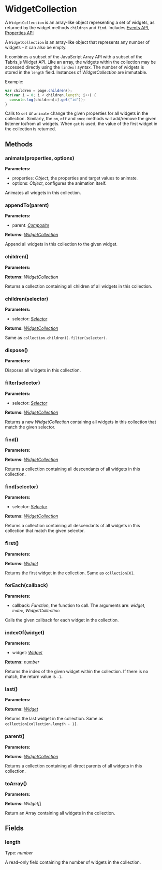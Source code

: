# WidgetCollection
A `WidgetCollection` is an array-like object representing a set of widgets, as returned by the widget methods `children` and `find`.
Includes [Events API](Events.md), [Properties API](Properties.md)

A `WidgetCollection` is an array-like object that represents any number of widgets - it can also be empty. 

It combines a subset of the JavaScript Array API with a subset of the Tabris.js Widget API. Like an array, the widgets within the collection may be accessed directly using the `[index]` syntax. The number of widgets is stored in the `length` field. Instances of *WidgetCollection* are immutable.

Example:

```js
var children = page.children();
for(var i = 0; i < children.length; i++) {
  console.log(children[i].get("id"));
}
```

Calls to `set` or `animate` change the given properties for all widgets in the collection. Similarly, the `on`, `off` and `once` methods will add/remove the given listener to/from all widgets. When `get` is used, the value of the first widget in the collection is returned. 

## Methods
### animate(properties, options)


**Parameters:** 

- properties: *Object*, the properties and target values to animate.
- options: *Object*, configures the animation itself.

Animates all widgets in this collection.

### appendTo(parent)


**Parameters:** 

- parent: *[Composite](Composite.md)*

**Returns:** *[WidgetCollection](WidgetCollection.md)*

Append all widgets in this collection to the given widget.

### children()


**Parameters:** 



**Returns:** *[WidgetCollection](WidgetCollection.md)*

Returns a collection containing all children of all widgets in this collection.

### children(selector)


**Parameters:** 

- selector: *[Selector](../types.md#selector)*

**Returns:** *[WidgetCollection](WidgetCollection.md)*

Same as `collection.children().filter(selector)`.

### dispose()


**Parameters:** 



Disposes all widgets in this collection.

### filter(selector)


**Parameters:** 

- selector: *[Selector](../types.md#selector)*

**Returns:** *[WidgetCollection](WidgetCollection.md)*

Returns a new *WidgetCollection* containing all widgets in this collection that match the given selector.

### find()


**Parameters:** 



**Returns:** *[WidgetCollection](WidgetCollection.md)*

Returns a collection containing all descendants of all widgets in this collection.

### find(selector)


**Parameters:** 

- selector: *[Selector](../types.md#selector)*

**Returns:** *[WidgetCollection](WidgetCollection.md)*

Returns a collection containing all descendants of all widgets in this collection that match the given selector.

### first()


**Parameters:** 



**Returns:** *[Widget](Widget.md)*

Returns the first widget in the collection. Same as `collection[0]`.

### forEach(callback)


**Parameters:** 

- callback: *Function*, the function to call. The arguments are: *widget*, *index*, *WidgetCollection*

Calls the given callback for each widget in the collection.

### indexOf(widget)


**Parameters:** 

- widget: *[Widget](Widget.md)*

**Returns:** *number*

Returns the index of the given widget within the collection. If there is no match, the return value is `-1`.

### last()


**Parameters:** 



**Returns:** *[Widget](Widget.md)*

Returns the last widget in the collection. Same as `collection[collection.length - 1]`.

### parent()


**Parameters:** 



**Returns:** *[WidgetCollection](WidgetCollection.md)*

Returns a collection containing all direct parents of all widgets in this collection.

### toArray()


**Parameters:** 



**Returns:** *Widget[]*

Return an Array containing all widgets in the collection.


## Fields
### length
Type: *number*

A read-only field containing the number of widgets in the collection.
